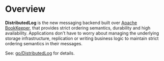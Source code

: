 Overview
========

**DistributedLog** is the new messaging backend built over [Apache BookKeeper](http://bookkeeper.apache.org/), that provides strict ordering semantics, durability and high availability. Applications don't have to worry about managing the underlying storage infrastructure, replication or writing business logic to maintain strict ordering semantics in their messages.

See: [go/DistributedLog](http://go/DistributedLog) for details.
